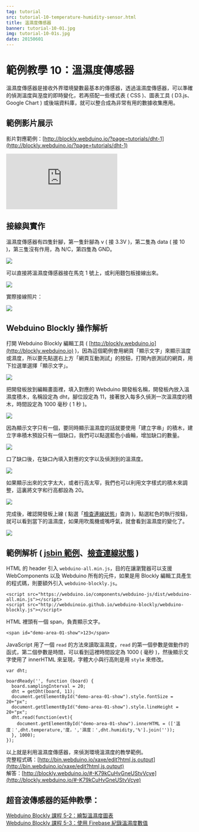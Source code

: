 ```yaml
---
tag: tutorial
src: tutorial-10-temperature-humidity-sensor.html
title: 溫濕度傳感器
banner: tutorial-10-01.jpg
img: tutorial-10-01s.jpg
date: 20150601
---
```


<!-- @@master  = ../../_layout.html-->

<!-- @@block  =  meta-->

<title>範例教學 10：溫濕度傳感器 :::: Webduino = Web × Arduino</title>

<meta name="description" content="溫濕度傳感器是接收外界環境變數最基本的傳感器，透過溫濕度傳感器，可以準確的偵測溫度與溼度的即時變化，若再搭配一些樣式表 ( CSS )、圖表工具 ( D3.js、Google Chart ) 或後端資料庫，就可以整合成為非常有用的數據收集應用。">

<meta itemprop="description" content="溫濕度傳感器是接收外界環境變數最基本的傳感器，透過溫濕度傳感器，可以準確的偵測溫度與溼度的即時變化，若再搭配一些樣式表 ( CSS )、圖表工具 ( D3.js、Google Chart ) 或後端資料庫，就可以整合成為非常有用的數據收集應用。">

<meta property="og:description" content="溫濕度傳感器是接收外界環境變數最基本的傳感器，透過溫濕度傳感器，可以準確的偵測溫度與溼度的即時變化，若再搭配一些樣式表 ( CSS )、圖表工具 ( D3.js、Google Chart ) 或後端資料庫，就可以整合成為非常有用的數據收集應用。">

<meta property="og:title" content="範例教學 10：溫濕度傳感器" >

<meta property="og:url" content="https://webduino.io/tutorials/tutorial-10-temperature-humidity-sensor.html">

<meta property="og:image" content="https://webduino.io/img/tutorials/tutorial-10-01s.jpg">

<meta itemprop="image" content="https://webduino.io/img/tutorials/tutorial-10-01s.jpg">

<include src="../_include-tutorials.html"></include>

<!-- @@close-->



<!-- @@block  =  tutorials-->
# 範例教學 10：溫濕度傳感器

溫濕度傳感器是接收外界環境變數最基本的傳感器，透過溫濕度傳感器，可以準確的偵測溫度與溼度的即時變化，若再搭配一些樣式表 ( CSS )、圖表工具 ( D3.js、Google Chart ) 或後端資料庫，就可以整合成為非常有用的數據收集應用。

## 範例影片展示

影片對應範例：[http://blockly.webduino.io/?page=tutorials/dht-1](http://blockly.webduino.io/?page=tutorials/dht-1) 

<iframe class="youtube" src="https://www.youtube.com/embed/T8sZL-UaUP0" frameborder="0" allowfullscreen></iframe>

## 接線與實作

溫濕度傳感器有四隻針腳，第一隻針腳為 v ( 接 3.3V )，第二隻為 data ( 接 10 )，第三隻沒有作用，為 N/C，第四隻為 GND。

![](../img/tutorials/tutorial-10-02.jpg)

可以直接將溫濕度傳感器接在馬克 1 號上，或利用麵包板接線出來。

![](../img/tutorials/tutorial-10-03.jpg)

實際接線照片：

![](../img/tutorials/tutorial-10-04.jpg)

## Webduino Blockly 操作解析

打開 Webduino Blockly 編輯工具 ( [http://blockly.webduino.io](http://blockly.webduino.io) )，因為這個範例會用網頁「顯示文字」來顯示溫度或濕度，所以要先點選右上方「網頁互動測試」的按鈕，打開內嵌測試的網頁，用下拉選單選擇「顯示文字」。

![](../img/tutorials/tutorial-10-05.jpg)

把開發板放到編輯畫面裡，填入對應的 Webduino 開發板名稱，開發板內放入溫濕度積木，名稱設定為 dht，腳位設定為 11，接著放入每多久偵測一次溫濕度的積木，時間設定為 1000 毫秒 ( 1 秒 )。

![](../img/tutorials/tutorial-10-06.jpg)

因為顯示文字只有一個，要同時顯示溫濕度的話就要使用「建立字串」的積木，建立字串積木預設只有一個缺口，我們可以點選藍色小齒輪，增加缺口的數量。

![](../img/tutorials/tutorial-10-07.jpg)

口了缺口後，在缺口內填入對應的文字以及偵測到的溫濕度。

![](../img/tutorials/tutorial-10-08.jpg)

如果顯示出來的文字太大，或者行高太窄，我們也可以利用文字樣式的積木來調整，這裏將文字和行高都設為 20。

![](../img/tutorials/tutorial-10-09.jpg)

完成後，確認開發板上線 ( 點選「[檢查連線狀態](https://webduino.io/device.html)」查詢 )，點選紅色的執行按鈕，就可以看到當下的溫濕度，如果用吹風機或嘴呼氣，就會看到溫濕度的變化了。

![](../img/tutorials/tutorial-10-10.jpg)


## 範例解析 ( [jsbin 範例](http://bin.webduino.io/xaxe/edit?html,js,output)、[檢查連線狀態](https://webduino.io/device.html) )

HTML 的 header 引入 `webduino-all.min.js`，目的在讓瀏覽器可以支援 WebComponents 以及 Webduino 所有的元件，如果是用 Blockly 編輯工具產生的程式碼，則要額外引入 `webduino-blockly.js`。

	<script src="https://webduino.io/components/webduino-js/dist/webduino-all.min.js"></script>
	<script src="http://webduinoio.github.io/webduino-blockly/webduino-blockly.js"></script>

HTML 裡頭有一個 span，負責顯示文字。

	<span id="demo-area-01-show">123</span>

JavaScript 用了一個 `read` 的方法來讀取溫濕度，`read` 的第一個參數是做動作的函式，第二個參數是時間，可以看到這裡時間設定為 1000 ( 毫秒 )，然後顯示文字使用了 innerHTML 來呈現，字體大小與行高則是用 `style` 來修改。  

	var dht;

	boardReady('', function (board) {
	  board.samplingInterval = 20;
	  dht = getDht(board, 11);
	  document.getElementById("demo-area-01-show").style.fontSize = 20+"px";
	  document.getElementById("demo-area-01-show").style.lineHeight = 20+"px";
	  dht.read(function(evt){
	    document.getElementById("demo-area-01-show").innerHTML = (['溫度：',dht.temperature,'度，','濕度：',dht.humidity,'%'].join(''));
	  }, 1000);
	});

以上就是利用溫濕度傳感器，來偵測環境溫濕度的教學範例。  
完整程式碼：[http://bin.webduino.io/xaxe/edit?html,js,output](http://bin.webduino.io/xaxe/edit?html,js,output)  
解答：[http://blockly.webduino.io/#-K79kCuHvGneUStvVcye](http://blockly.webduino.io/#-K79kCuHvGneUStvVcye)

## 超音波傳感器的延伸教學：

[Webduino Blockly 課程 5-2：繪製溫濕度圖表](http://blockly.webduino.io/?lang=zh-hant&page=tutorials/dht-2#-Jvwiwd_Lr9F5j5Oz4-N)  
[Webduino Blockly 課程 5-3：使用 Firebase 紀錄溫濕度數值](http://blockly.webduino.io/?lang=zh-hant&page=tutorials/dht-3#-JxAbDN7TNVwWDlh85y4)

<!-- @@close-->